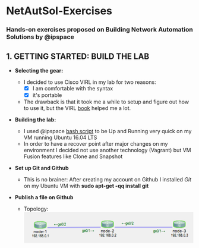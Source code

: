 # NetAutSol-Exercises
### Hands-on exercises proposed on Building Network Automation Solutions by @ipspace

## 1. GETTING STARTED: BUILD THE LAB
- **Selecting the gear:** 
  - I decided to use Cisco VIRL in my lab for two reasons:
    - [x] I am comfortable with the syntax
    - [x] it's portable
  - The drawback is that it took me a while to setup and figure out how to use it, but the VIRL [book](https://www.amazon.com/VIRL-BOOK-Step-Step-Internet-ebook/dp/B01M0N517P) helped me a lot.
  
- **Building the lab:**
  - I used @ipspace [bash script](https://github.com/ipspace/NetOpsWorkshop/blob/master/install/install.sh) to be Up and Running very quick on my VM running Ubuntu 16.04 LTS
  - In order to have a recover point after major changes on my environment I decided not use another technology (Vagrant) but VM Fusion features like Clone and Snapshot

- **Set up Git and Github**
  - This is no brainer: After creating my account on Github I installed *Git* on my Ubuntu VM with **sudo apt-get -qq install git**
  
- **Publish a file on Github**  
  - Topology:
  ![My Topology](https://github.com/Cotomacio/NetAutSol-Exercises/blob/master/1-getting-started-topo.png)
